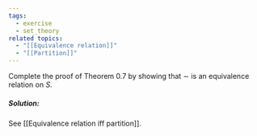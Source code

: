 ```yaml
---
tags:
  - exercise
  - set_theory
related topics:
  - "[[Equivalence relation]]"
  - "[[Partition]]"
---
```

Complete the proof of Theorem 0.7 by showing that $\sim$ is an equivalence relation on $S$.
##### Solution:
See [[Equivalence relation iff partition]].
